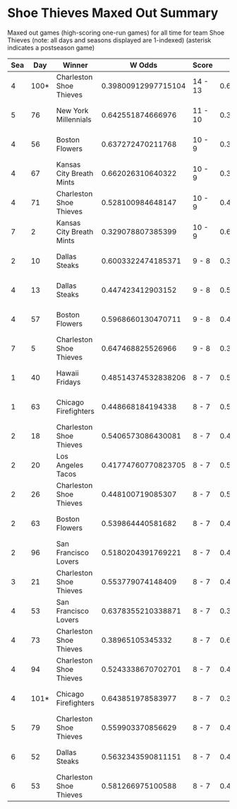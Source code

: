 # Shoe Thieves Maxed Out Summary



Maxed out games (high-scoring one-run games) for all time for team Shoe Thieves (note: all days and seasons displayed are 1-indexed) (asterisk indicates a postseason game)


| Sea | Day | Winner | W Odds | Score | L Odds | Loser | 
| ------ |------ |------ |------ |------ |------ |------ |
| 4 | 100* | Charleston Shoe Thieves | 0.39800912997715104 | 14 - 13 | 0.601990870022848 | Chicago Firefighters | 
| 5 | 76 | New York Millennials | 0.642551874666976 | 11 - 10 | 0.357448125333023 | Charleston Shoe Thieves | 
| 4 | 56 | Boston Flowers | 0.637272470211768 | 10 - 9 | 0.36272752978823103 | Charleston Shoe Thieves | 
| 4 | 67 | Kansas City Breath Mints | 0.662026310640322 | 10 - 9 | 0.33797368935967703 | Charleston Shoe Thieves | 
| 4 | 71 | Charleston Shoe Thieves | 0.528100984648147 | 10 - 9 | 0.471899015351852 | Unlimited Tacos | 
| 7 | 2 | Kansas City Breath Mints | 0.329078807385399 | 10 - 9 | 0.6709211926146 | Charleston Shoe Thieves | 
| 2 | 10 | Dallas Steaks | 0.6003322474185371 | 9 - 8 | 0.39966775258146203 | Charleston Shoe Thieves | 
| 4 | 13 | Dallas Steaks | 0.447423412903152 | 9 - 8 | 0.5525765870968471 | Charleston Shoe Thieves | 
| 4 | 57 | Boston Flowers | 0.5968660130470711 | 9 - 8 | 0.403133986952928 | Charleston Shoe Thieves | 
| 7 | 5 | Charleston Shoe Thieves | 0.647468825526966 | 9 - 8 | 0.352531174473033 | Hawaii Fridays | 
| 1 | 40 | Hawaii Fridays | 0.48514374532838206 | 8 - 7 | 0.514856254671617 | Charleston Shoe Thieves | 
| 1 | 63 | Chicago Firefighters | 0.448668184194338 | 8 - 7 | 0.551331815805661 | Charleston Shoe Thieves | 
| 2 | 18 | Charleston Shoe Thieves | 0.5406573086430081 | 8 - 7 | 0.45934269135699 | Chicago Firefighters | 
| 2 | 20 | Los Angeles Tacos | 0.41774760770823705 | 8 - 7 | 0.5822523922917621 | Charleston Shoe Thieves | 
| 2 | 26 | Charleston Shoe Thieves | 0.448100719085307 | 8 - 7 | 0.5518992809146931 | Hawaii Fridays | 
| 2 | 63 | Boston Flowers | 0.539864440581682 | 8 - 7 | 0.460135559418317 | Charleston Shoe Thieves | 
| 2 | 96 | San Francisco Lovers | 0.5180204391769221 | 8 - 7 | 0.481979560823077 | Charleston Shoe Thieves | 
| 3 | 21 | Charleston Shoe Thieves | 0.553779074148409 | 8 - 7 | 0.44622092585159 | Hawaii Fridays | 
| 4 | 53 | San Francisco Lovers | 0.6378355210338871 | 8 - 7 | 0.36216447896611204 | Charleston Shoe Thieves | 
| 4 | 73 | Charleston Shoe Thieves | 0.38965105345332 | 8 - 7 | 0.610348946546679 | Kansas City Breath Mints | 
| 4 | 94 | Charleston Shoe Thieves | 0.5243338670702701 | 8 - 7 | 0.47566613292972904 | New York Millennials | 
| 4 | 101* | Chicago Firefighters | 0.643851978583977 | 8 - 7 | 0.35614802141602203 | Charleston Shoe Thieves | 
| 5 | 79 | Charleston Shoe Thieves | 0.559903370856629 | 8 - 7 | 0.44009662914337006 | Boston Flowers | 
| 6 | 52 | Dallas Steaks | 0.5632343590811151 | 8 - 7 | 0.43676564091888403 | Charleston Shoe Thieves | 
| 6 | 53 | Charleston Shoe Thieves | 0.581266975100588 | 8 - 7 | 0.41873302489941105 | Dallas Steaks | 


